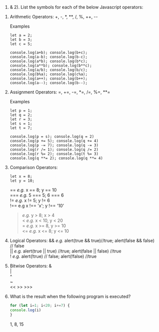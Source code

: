 1) & 2). List the symbols for each of the below Javascript operators:
1. Arithmetic Operators: 
    +, -, *, **, /, %, ++, --  
    
    Examples  
    
    ```  
    let a = 2;
    let b = 3;
    let c = 5;

    console.log(a+b); console.log(b+c);  
    console.log(a-b); console.log(b-c); 
    console.log(a*b); console.log(b*c); 
    console.log(a**b); console.log(b**c); 
    console.log(a/b); console.log(b/c); 
    console.log(b%a); console.log(c%a); 
    console.log(a++); console.log(b++); 
    console.log(a--); console.log(b--);  
    ```
  
    
 
2. Assignment Operators: 
    =, +=, -=, *=, /=, %=, **=	

    Examples
    
    ```
    let p = 1;  
    let q = 2;  
    let r = 3; 
    let s = 1;
    let t = 7;

    console.log(p = s); console.log(q = 2)  
    console.log(p += 5); console.log(q += 4)  
    console.log(p -= 7); console.log(q -= 3)  
    console.log(r /= 1); console.log(q /= 2)  
    console.log(r %= 2); console.log(t %= 3)  
    console.log(q **= 2); console.log(q **= 4)  
    ```

    
3. Comparison Operators: 

    ```  
    let x = 8;
    let y = 10;    
    ```
    
    ==	_e.g._ x == 8; y == 10  
    ===	_e.g._ 5 === 5; 6 === 6	 	  
    !=	_e.g._ x != 5; y != 6	   
    !==	e.g x !== 'x'; y !== '10'	  
    > _e.g._ y > 8; x > 4    
    < _e.g._ x < 10, y < 20   
    >= _e.g._ x >= 8, y >= 10	  
    <= _e.g._ x <= 8; y <= 10   

4. Logical Operators: 
    && _e.g._ alert(true && true)//true;  alert(false && false) // false   
    || _e.g._ alert(true || true) //true;  alert(false || false) //true   
    ! _e.g._ alert(!true) // false; alert(!false) //true   

5. Bitwise Operators: 
    &	 
    |	
    ^	
    ~	
    <<	    >>	    >>>	


4.  What is the result when the following program is executed?  
    ```JavaScript
    for (let i=1; i<20; i+=7) {
    console.log(i)
    }  
    ```
    1, 8, 15

    


